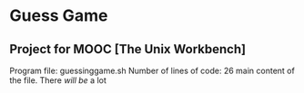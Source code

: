 # Guess Game
## Project for MOOC [The Unix Workbench]
Program file: guessinggame.sh
Number of lines of code: 
      26
main content of the file. There *will be* a lot
